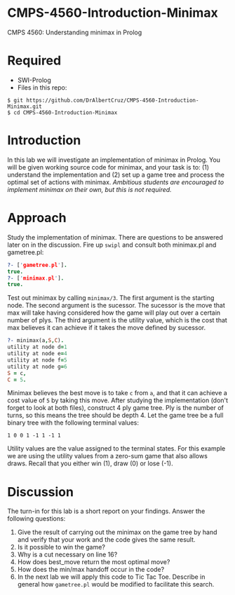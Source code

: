 # CMPS-4560-Introduction-Minimax
CMPS 4560: Understanding minimax in Prolog

# Required

* SWI-Prolog
* Files in this repo:
```shell
$ git https://github.com/DrAlbertCruz/CMPS-4560-Introduction-Minimax.git
$ cd CMPS-4560-Introduction-Minimax
```

# Introduction

In this lab we will investigate an implementation of minimax in Prolog. You will be given working source code for minimax, and your task is to: (1) understand the implementation and (2) set up a game tree and process the optimal set of actions with minimax. *Ambitious students are encouraged to implement minimax on their own, but this is not required.*

# Approach

Study the implementation of minimax. There are questions to be answered later on in the discussion. Fire up `swipl` and consult both minimax.pl and gametree.pl:

```prolog
?- ['gametree.pl'].
true.
?- ['minimax.pl'].
true.
```

Test out minimax by calling `minimax/3`. The first argument is the starting node. The second argument is the sucessor. The sucessor is the move that max will take having considered how the game will play out over a certain number of plys. The third argument is the utility value, which is the cost that max believes it can achieve if it takes the move defined by sucessor.

```prolog
?- minimax(a,S,C).
utility at node d=1
utility at node e=4
utility at node f=5
utility at node g=6
S = c,
C = 5.
```

Minimax believes the best move is to take `c` from `a`, and that it can achieve a cost value of `5` by  taking this move. After studying the implementation (don't forget to look at both files), construct 4 ply game tree. Ply is the number of turns, so this means the tree should be depth 4. Let the game tree be a full binary tree with the following terminal values:

```
1 0 0 1 -1 1 -1 1
```

Utility values are the value assigned to the terminal states. For this example we are using the utility values from a zero-sum game that also allows draws. Recall that you either win (1), draw (0) or lose (-1).

# Discussion

The turn-in for this lab is a short report on your findings. Answer the following questions:

1. Give the result of carrying out the minimax on the game tree by hand and verify that your work and the code gives the same result.
2. Is it possible to win the game?
3. Why is a cut necessary on line 16?
4. How does best_move return the most optimal move?
5. How does the min/max handoff occur in the code?
6. In the next lab we will apply this code to Tic Tac Toe. Describe in general how `gametree.pl` would be modified to facilitate this search.
 
